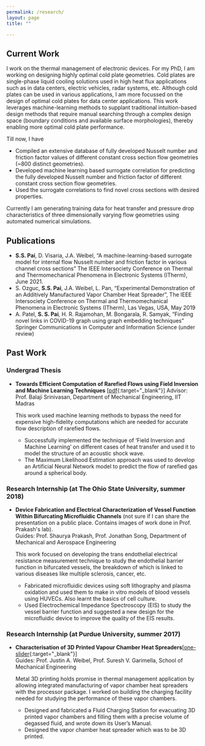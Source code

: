 ```yaml
---
permalink: /research/
layout: page
title: ""

---
```


## Current Work
I work on the thermal management of electronic devices. For my PhD, I am working on designing highly optimal cold plate geometries. Cold plates are single-phase liquid cooling solutions used in high heat flux applications such as in data centers, electric vehicles, radar systems, etc. Although cold plates can be used in various applications, I am more focussed on the design of optimal cold plates for data center applications. This work leverages machine-learning methods to supplant traditional intuition-based design methods that require manual searching through a complex design space (boundary conditions and available surface morphologies), thereby enabling more optimal cold plate performance.

Till now, I have 
- Compiled an extensive database of fully developed Nusselt number and friction factor values of different constant cross section flow geometries (~800 distinct geometries).
- Developed machine learning based surrogate correlation for predicting the fully developed Nusselt number and friction factor of different constant cross section flow geometries.
- Used the surrogate correlations to find novel cross sections with desired properties.

Currently I am generating training data for heat transfer and pressure drop characteristics of three dimensionally varying flow geometries using automated numerical simulations.

## Publications
- **S.S. Pai**, D. Visaria, J.A. Weibel, “A machine-learning-based surrogate model for internal flow Nusselt number and friction factor in various channel cross sections” The IEEE Intersociety Conference on Thermal and Thermomechanical Phenomena in Electronic Systems (ITherm), June 2021.
- S. Ozguc, **S.S. Pai**, J.A. Weibel, L. Pan, “Experimental Demonstration of an Additively Manufactured Vapor Chamber Heat Spreader”, The IEEE Intersociety Conference on Thermal
and Thermomechanical Phenomena in Electronic Systems (ITherm), Las Vegas, USA, May 2019
- A. Patel, **S. S. Pai**, H. R. Rajamohan, M. Bongarala, R. Samyak, “Finding novel links in COVID-19 graph using graph embedding techniques” Springer Communications in Computer and Information Science (under review)

## Past Work
### Undergrad Thesis
- **Towards Efficient Computation of Rarefied Flows using Field Inversion and Machine Learning Techniques** [[pdf](/BTP_report.pdf){:target="_blank"}]
  Advisor: Prof. Balaji Srinivasan, Department of Mechanical Engineering, IIT Madras
  
  This work used machine learning methods to bypass the need for expensive high-fidelity computations which are needed for accurate flow description of rarefied flows.
  - Successfully implemented the technique of ‘Field Inversion and Machine Learning’ on different cases of heat transfer and used it to model the structure of an acoustic shock wave.
  - The Maximum Likelihood Estimation approach was used to develop an Artificial Neural Network model to predict the flow of rarefied gas around a spherical body.

### Research Internship (at The Ohio State University, summer 2018)
- **Device Fabrication and Electrical Characterization of Vessel Function Within Bifurcating Microfluidic Channels** (not sure if I can share the presentation on a public place. Contains images of work done in Prof. Prakash's lab).\
  Guides: Prof. Shaurya Prakash, Prof. Jonathan Song, Department of Mechanical and Aerospace Engineering
  
  This work focused on developing the trans endothelial electrical resistance measurement technique to study the endothelial barrier function in bifurcated vessels, the breakdown of which is linked to various diseases like multiple sclerosis, cancer, etc.
  - Fabricated microfluidic devices using soft lithography and plasma oxidation and used them to make in vitro models of blood vessels using HUVECs. Also learnt the basics of cell culture.
  - Used Electrochemical Impedance Spectroscopy (EIS) to study the vessel barrier function and suggested a new design for the microfluidic device to improve the quality of the EIS results.

### Research Internship (at Purdue University, summer 2017)
- **Characterisation of 3D Printed Vapour Chamber Heat Spreaders**[[one-slider](/Saeel_final.pdf){:target="_blank"}]\
  Guides: Prof. Justin A. Weibel, Prof. Suresh V. Garimella, School of Mechanical Engineering
  
  Metal 3D printing holds promise in thermal management application by allowing integrated manufacturing of vapor chamber heat spreaders with the processor package. I worked on building the charging facility needed for studying the performance of these vapor chambers.
  - Designed and fabricated a Fluid Charging Station for evacuating 3D printed vapor chambers and filling them with a precise volume of degassed fluid, and wrote down its User’s Manual.
  - Designed the vapor chamber heat spreader which was to be 3D printed.



